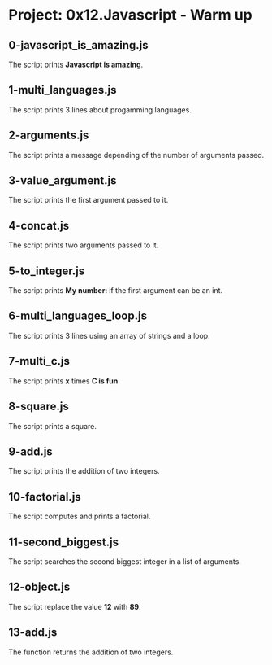 # Project: 0x12.Javascript - Warm up

## 0-javascript_is_amazing.js

The script prints **Javascript is amazing**.

## 1-multi_languages.js

The script prints 3 lines about progamming languages.

## 2-arguments.js

The script prints a message depending of the number of arguments passed.

## 3-value_argument.js

The script prints the first argument passed to it.

## 4-concat.js

The script prints two arguments passed to it.

## 5-to_integer.js

The script prints **My number: <first argument converted in integer>** if the first argument can be an int.

## 6-multi_languages_loop.js

The script prints 3 lines using an array of strings and a loop.

## 7-multi_c.js

The script prints **x** times **C is fun**

## 8-square.js

The script prints a square.

## 9-add.js

The script prints the addition of two integers.

## 10-factorial.js

The script computes and prints a factorial.

## 11-second_biggest.js

The script searches the second biggest integer in a list of arguments.

## 12-object.js

The script replace the value **12** with **89**.

## 13-add.js

The function returns the addition of two integers.